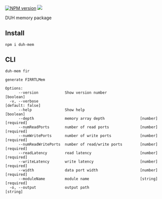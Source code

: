 [![NPM version](https://img.shields.io/npm/v/duh-mem.svg)](https://www.npmjs.org/package/duh-mem)
[![](https://github.com/sifive/duh-mem/workflows/Node%20CI/badge.svg)](https://github.com/sifive/duh-mem/actions)

DUH memory package

## Install

`npm i duh-mem`

## CLI

```
duh-mem fir

generate FIRRTLMem

Options:
      --version            Show version number                         [boolean]
  -v, --verbose                                                 [default: false]
      --help               Show help                                   [boolean]
      --depth              memory array depth                [number] [required]
      --numReadPorts       number of read ports              [number] [required]
      --numWritePorts      number of write ports             [number] [required]
      --numReadWritePorts  number of read/write ports        [number] [required]
      --readLatency        read latency                      [number] [required]
      --writeLatency       write latency                     [number] [required]
      --width              data port width                   [number] [required]
      --moduleName         module name                       [string] [required]
  -o, --output             output path                                  [string]
```
